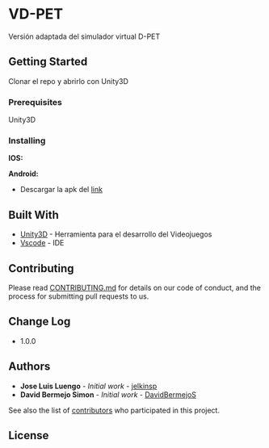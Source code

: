# VD-PET

Versión adaptada del simulador virtual D-PET 

## Getting Started

Clonar el repo y abrirlo con Unity3D

### Prerequisites

Unity3D


### Installing

**IOS:**



**Android:**

- Descargar la apk del [link]()


## Built With

* [Unity3D](https://unity3d.com/es) - Herramienta para el desarrollo del Videojuegos
* [Vscode](https://code.visualstudio.com/) - IDE

## Contributing

Please read [CONTRIBUTING.md](https://gist.github.com/PurpleBooth/b24679402957c63ec426) for details on our code of conduct, and the process for submitting pull requests to us.

## Change Log

* 1.0.0

## Authors

* **Jose Luis Luengo** - *Initial work* - [jelkinsp](https://github.com/jelkinsp)
* **David Bermejo Simon** - *Initial work* - [DavidBermejoS](https://github.com/DavidBermejoS)

See also the list of [contributors](https://github.com/ACSweetShop/PVDpetPM/graphs/contributors) who participated in this project.

## License

